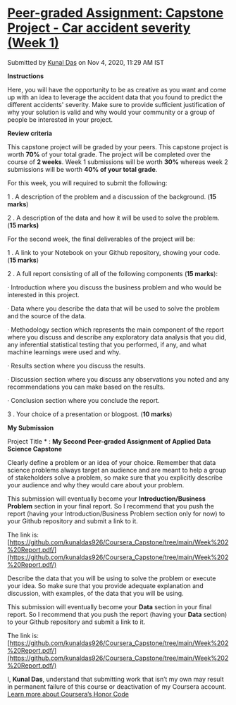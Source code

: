 # [Peer-graded Assignment: Capstone Project - Car accident severity (Week 1)](https://www.coursera.org/learn/applied-data-science-capstone/peer/Iv5VX/capstone-project-car-accident-severity-week-1/review/UuYu6x6GEeu7chIIFoHtew)

Submitted by [Kunal Das](https://www.coursera.org/user/f80c74521e1c6f49c000e4804f44f641) on Nov 4, 2020, 11:29 AM IST

**Instructions**

Here, you will have the opportunity to be as creative as you want and come up with an idea to leverage the accident data that you found to predict the different accidents' severity. Make sure to provide sufficient justification of why your solution is valid and why would your community or a group of people be interested in your project.

**Review criteria**

This capstone project will be graded by your peers. This capstone project is worth **70%** of your total grade. The project will be completed over the course of **2 weeks**. Week 1 submissions will be worth **30%** whereas week 2 submissions will be worth **40% of your total grade**.

For this week, you will required to submit the following:

1 . A description of the problem and a discussion of the background. (**15 marks**)

2 . A description of the data and how it will be used to solve the problem. (**15 marks)**

For the second week, the final deliverables of the project will be:

1 . A link to your Notebook on your Github repository, showing your code. (**15 marks**)

2 . A full report consisting of all of the following components (**15 marks**):

· Introduction where you discuss the business problem and who would be interested in this project.

· Data where you describe the data that will be used to solve the problem and the source of the data.

· Methodology section which represents the main component of the report where you discuss and describe any exploratory data analysis that you did, any inferential statistical testing that you performed, if any, and what machine learnings were used and why.

· Results section where you discuss the results.

· Discussion section where you discuss any observations you noted and any recommendations you can make based on the results.

· Conclusion section where you conclude the report.

3 . Your choice of a presentation or blogpost. (**10 marks**)

**My Submission**

Project Title * : **My Second Peer-graded Assignment of Applied Data Science Capstone**

Clearly define a problem or an idea of your choice. Remember that data science problems always target an audience and are meant to help a group of stakeholders solve a problem, so make sure that you explicitly describe your audience and why they would care about your problem.

This submission will eventually become your **Introduction/Business Problem** section in your final report. So I recommend that you push the report (having your Introduction/Business Problem section only for now) to your Github repository and submit a link to it.

The link is: [https://github.com/kunaldas926/Coursera_Capstone/tree/main/Week%202%20Report.pdf/](https://github.com/kunaldas926/Coursera_Capstone/tree/main/Week%202%20Report.pdf/)

Describe the data that you will be using to solve the problem or execute your idea. So make sure that you provide adequate explanation and discussion, with examples, of the data that you will be using.

This submission will eventually become your **Data** section in your final report. So I recommend that you push the report (having your **Data** section) to your Github repository and submit a link to it.

The link is: [https://github.com/kunaldas926/Coursera_Capstone/tree/main/Week%202%20Report.pdf/](https://github.com/kunaldas926/Coursera_Capstone/tree/main/Week%202%20Report.pdf/)

I, **Kunal Das**, understand that submitting work that isn’t my own may result in permanent failure of this course or deactivation of my Coursera account. [Learn more about Coursera’s Honor Code](https://learner.coursera.help/hc/en-us/articles/209818863-Coursera-Honor-Code)
